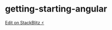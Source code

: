 # getting-starting-angular

[Edit on StackBlitz ⚡️](https://stackblitz.com/edit/getting-starting-angular)